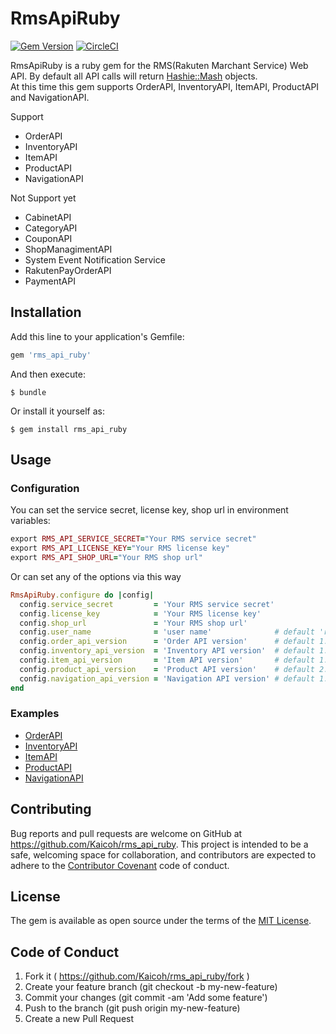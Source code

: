 # RmsApiRuby

[![Gem Version](https://badge.fury.io/rb/rms_api_ruby.svg)](https://badge.fury.io/rb/rms_api_ruby)
[![CircleCI](https://circleci.com/gh/Kaicoh/rms_api_ruby/tree/master.svg?style=svg)](https://circleci.com/gh/Kaicoh/rms_api_ruby/tree/master)

RmsApiRuby is a ruby gem for the RMS(Rakuten Marchant Service) Web API. By default all API calls will return [Hashie::Mash](https://github.com/intridea/hashie/tree/v1.2.0) objects.  
At this time this gem supports OrderAPI, InventoryAPI, ItemAPI, ProductAPI and NavigationAPI.

Support
- OrderAPI
- InventoryAPI
- ItemAPI
- ProductAPI
- NavigationAPI

Not Support yet
- CabinetAPI
- CategoryAPI
- CouponAPI
- ShopManagimentAPI
- System Event Notification Service
- RakutenPayOrderAPI
- PaymentAPI

## Installation

Add this line to your application's Gemfile:

```ruby
gem 'rms_api_ruby'
```

And then execute:

    $ bundle

Or install it yourself as:

    $ gem install rms_api_ruby

## Usage

### Configuration

You can set the service secret, license key, shop url in environment variables:

```ruby
export RMS_API_SERVICE_SECRET="Your RMS service secret"
export RMS_API_LICENSE_KEY="Your RMS license key"
export RMS_API_SHOP_URL="Your RMS shop url"
```

Or can set any of the options via this way

```ruby
RmsApiRuby.configure do |config|
  config.service_secret         = 'Your RMS service secret'
  config.license_key            = 'Your RMS license key'
  config.shop_url               = 'Your RMS shop url'
  config.user_name              = 'user name'              # default 'rms_api_ruby'
  config.order_api_version      = 'Order API version'      # default 1.0
  config.inventory_api_version  = 'Inventory API version'  # default 1.0
  config.item_api_version       = 'Item API version'       # default 1.0
  config.product_api_version    = 'Product API version'    # default 2.0
  config.navigation_api_version = 'Navigation API version' # default 1.0
end
```

### Examples
- [OrderAPI](docs/order_api.md)
- [InventoryAPI](docs/inventory_api.md)
- [ItemAPI](docs/item_api.md)
- [ProductAPI](docs/product_api.md)
- [NavigationAPI](docs/navigation_api.md)

## Contributing

Bug reports and pull requests are welcome on GitHub at https://github.com/Kaicoh/rms_api_ruby. This project is intended to be a safe, welcoming space for collaboration, and contributors are expected to adhere to the [Contributor Covenant](http://contributor-covenant.org) code of conduct.

## License

The gem is available as open source under the terms of the [MIT License](https://opensource.org/licenses/MIT).

## Code of Conduct

1. Fork it ( https://github.com/Kaicoh/rms_api_ruby/fork )
2. Create your feature branch (git checkout -b my-new-feature)
3. Commit your changes (git commit -am 'Add some feature')
4. Push to the branch (git push origin my-new-feature)
5. Create a new Pull Request
